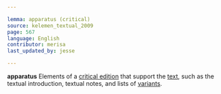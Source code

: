 ```yaml
---

lemma: apparatus (critical)
source: kelemen_textual_2009
page: 567
language: English
contributor: merisa
last_updated_by: jesse

---
```

 **apparatus** Elements of a [critical edition](editionCritical.html) that support the [text](text.html), such as the textual introduction, textual notes, and lists of [variants](variant.html).
